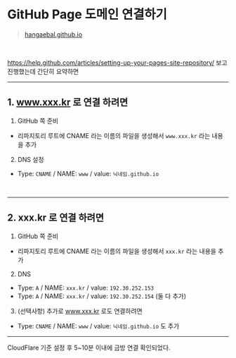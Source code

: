 # GitHub Page 도메인 연결하기
> [hangaebal.github.io](http://hangaebal.github.io)

<br>

https://help.github.com/articles/setting-up-your-pages-site-repository/  보고 진행했는데 간단히 요약하면

-----
## 1. www.xxx.kr 로 연결 하려면

1) GitHub 쪽 준비
- 리파지토리 루트에 CNAME 라는 이름의 파일을 생성해서 `www.xxx.kr` 라는 내용을 추가

2) DNS 설정
- Type: `CNAME` / NAME: `www` / value: `닉네임.github.io`

<br>

-----

## 2. xxx.kr 로 연결 하려면

1) GitHub 쪽 준비  
- 리파지토리 루트에 CNAME 라는 이름의 파일을 생성해서 `xxx.kr` 라는 내용을 추가  

2) DNS  
- Type: `A` / NAME: `xxx.kr` / value: `192.30.252.153`  
- Type: `A` / NAME: `xxx.kr` / value: `192.30.252.154` (둘 다 추가)  
    
    
3) (선택사항) 추가로 www.xxx.kr 로도 연결하려면  
- Type: `CNAME` / NAME: `www` / value: `닉네임.github.io` 도 추가
    
    

-----

CloudFlare 기준 설정 후 5~10분 이내에 금방 연결 확인되었다.
